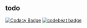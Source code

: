 ## todo

[![Codacy Badge](https://api.codacy.com/project/badge/Grade/8e9c4ac628924a099da22603260cd654)](https://www.codacy.com/app/contact_78/todo?utm_source=github.com&utm_medium=referral&utm_content=sharaquss/todo&utm_campaign=badger)
[![codebeat badge](https://codebeat.co/badges/04645ff7-d343-44a0-ac3f-328041eb0c31)](https://codebeat.co/projects/github-com-sharaquss-todo-master)

